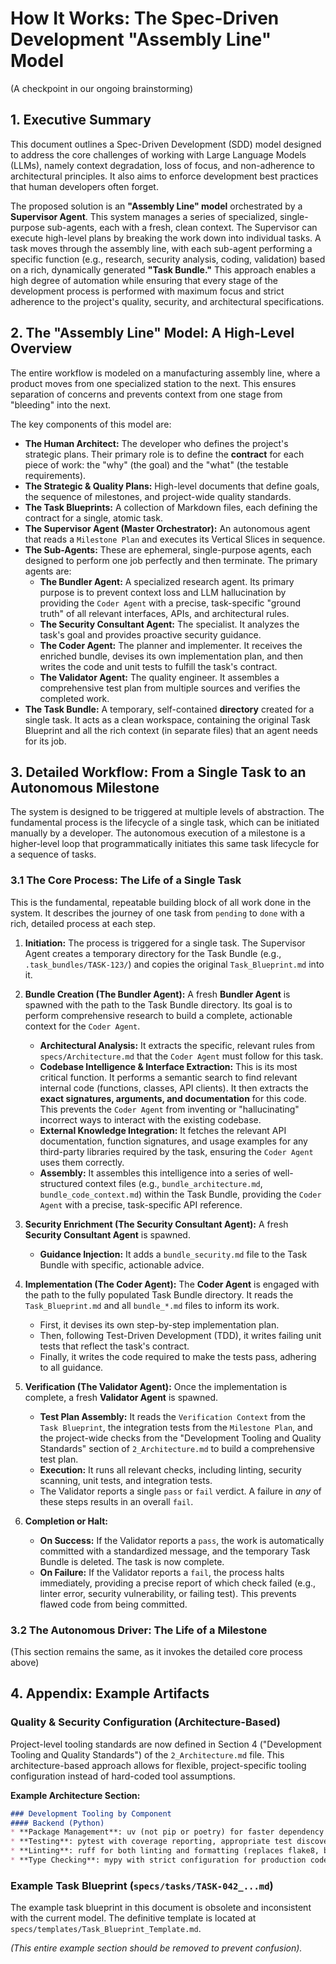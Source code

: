 # How It Works: The Spec-Driven Development "Assembly Line" Model

(A checkpoint in our ongoing brainstorming)

## 1. Executive Summary

This document outlines a Spec-Driven Development (SDD) model designed to address the core challenges of working with Large Language Models (LLMs), namely context degradation, loss of focus, and non-adherence to architectural principles. It also aims to enforce development best practices that human developers often forget.

The proposed solution is an **"Assembly Line" model** orchestrated by a **Supervisor Agent**. This system manages a series of specialized, single-purpose sub-agents, each with a fresh, clean context. The Supervisor can execute high-level plans by breaking the work down into individual tasks. A task moves through the assembly line, with each sub-agent performing a specific function (e.g., research, security analysis, coding, validation) based on a rich, dynamically generated **"Task Bundle."** This approach enables a high degree of automation while ensuring that every stage of the development process is performed with maximum focus and strict adherence to the project's quality, security, and architectural specifications.

## 2. The "Assembly Line" Model: A High-Level Overview

The entire workflow is modeled on a manufacturing assembly line, where a product moves from one specialized station to the next. This ensures separation of concerns and prevents context from one stage from "bleeding" into the next.

The key components of this model are:

* **The Human Architect:** The developer who defines the project's strategic plans. Their primary role is to define the **contract** for each piece of work: the "why" (the goal) and the "what" (the testable requirements).
* **The Strategic & Quality Plans:** High-level documents that define goals, the sequence of milestones, and project-wide quality standards.
* **The Task Blueprints:** A collection of Markdown files, each defining the contract for a single, atomic task.
* **The Supervisor Agent (Master Orchestrator):** An autonomous agent that reads a `Milestone Plan` and executes its Vertical Slices in sequence.
* **The Sub-Agents:** These are ephemeral, single-purpose agents, each designed to perform one job perfectly and then terminate. The primary agents are:
  * **The Bundler Agent:** A specialized research agent. Its primary purpose is to prevent context loss and LLM hallucination by providing the `Coder Agent` with a precise, task-specific "ground truth" of all relevant interfaces, APIs, and architectural rules.
  * **The Security Consultant Agent:** The specialist. It analyzes the task's goal and provides proactive security guidance.
  * **The Coder Agent:** The planner and implementer. It receives the enriched bundle, devises its own implementation plan, and then writes the code and unit tests to fulfill the task's contract.
  * **The Validator Agent:** The quality engineer. It assembles a comprehensive test plan from multiple sources and verifies the completed work.
* **The Task Bundle:** A temporary, self-contained **directory** created for a single task. It acts as a clean workspace, containing the original Task Blueprint and all the rich context (in separate files) that an agent needs for its job.

## 3. Detailed Workflow: From a Single Task to an Autonomous Milestone

The system is designed to be triggered at multiple levels of abstraction. The fundamental process is the lifecycle of a single task, which can be initiated manually by a developer. The autonomous execution of a milestone is a higher-level loop that programmatically initiates this same task lifecycle for a sequence of tasks.

### 3.1 The Core Process: The Life of a Single Task

This is the fundamental, repeatable building block of all work done in the system. It describes the journey of one task from `pending` to `done` with a rich, detailed process at each step.

1. **Initiation:** The process is triggered for a single task. The Supervisor Agent creates a temporary directory for the Task Bundle (e.g., `.task_bundles/TASK-123/`) and copies the original `Task_Blueprint.md` into it.

2. **Bundle Creation (The Bundler Agent):** A fresh **Bundler Agent** is spawned with the path to the Task Bundle directory. Its goal is to perform comprehensive research to build a complete, actionable context for the `Coder Agent`.
    * **Architectural Analysis:** It extracts the specific, relevant rules from `specs/Architecture.md` that the `Coder Agent` must follow for this task.
    * **Codebase Intelligence & Interface Extraction:** This is its most critical function. It performs a semantic search to find relevant internal code (functions, classes, API clients). It then extracts the **exact signatures, arguments, and documentation** for this code. This prevents the `Coder Agent` from inventing or "hallucinating" incorrect ways to interact with the existing codebase.
    * **External Knowledge Integration:** It fetches the relevant API documentation, function signatures, and usage examples for any third-party libraries required by the task, ensuring the `Coder Agent` uses them correctly.
    * **Assembly:** It assembles this intelligence into a series of well-structured context files (e.g., `bundle_architecture.md`, `bundle_code_context.md`) within the Task Bundle, providing the `Coder Agent` with a precise, task-specific API reference.

3. **Security Enrichment (The Security Consultant Agent):** A fresh **Security Consultant Agent** is spawned.
    * **Guidance Injection:** It adds a `bundle_security.md` file to the Task Bundle with specific, actionable advice.

4. **Implementation (The Coder Agent):** The **Coder Agent** is engaged with the path to the fully populated Task Bundle directory. It reads the `Task_Blueprint.md` and all `bundle_*.md` files to inform its work.
    * First, it devises its own step-by-step implementation plan.
    * Then, following Test-Driven Development (TDD), it writes failing unit tests that reflect the task's contract.
    * Finally, it writes the code required to make the tests pass, adhering to all guidance.

5. **Verification (The Validator Agent):** Once the implementation is complete, a fresh **Validator Agent** is spawned.
    * **Test Plan Assembly:** It reads the `Verification Context` from the `Task Blueprint`, the integration tests from the `Milestone Plan`, and the project-wide checks from the "Development Tooling and Quality Standards" section of `2_Architecture.md` to build a comprehensive test plan.
    * **Execution:** It runs all relevant checks, including linting, security scanning, unit tests, and integration tests.
    * The Validator reports a single `pass` or `fail` verdict. A failure in *any* of these steps results in an overall `fail`.

6. **Completion or Halt:**
    * **On Success:** If the Validator reports a `pass`, the work is automatically committed with a standardized message, and the temporary Task Bundle is deleted. The task is now complete.
    * **On Failure:** If the Validator reports a `fail`, the process halts immediately, providing a precise report of which check failed (e.g., linter error, security vulnerability, or failing test). This prevents flawed code from being committed.

### 3.2 The Autonomous Driver: The Life of a Milestone

(This section remains the same, as it invokes the detailed core process above)

## 4. Appendix: Example Artifacts

### Quality & Security Configuration (Architecture-Based)

Project-level tooling standards are now defined in Section 4 ("Development Tooling and Quality Standards") of the `2_Architecture.md` file. This architecture-based approach allows for flexible, project-specific tooling configuration instead of hard-coded tool assumptions.

**Example Architecture Section:**
```markdown
### Development Tooling by Component
#### Backend (Python)
* **Package Management**: uv (not pip or poetry) for faster dependency resolution  
* **Testing**: pytest with coverage reporting, appropriate test discovery and options
* **Linting**: ruff for both linting and formatting (replaces flake8, black, isort)
* **Type Checking**: mypy with strict configuration for production code quality
```

### Example Task Blueprint (`specs/tasks/TASK-042_...md`)

The example task blueprint in this document is obsolete and inconsistent with the current model. The definitive template is located at `specs/templates/Task_Blueprint_Template.md`.

*(This entire example section should be removed to prevent confusion).*

